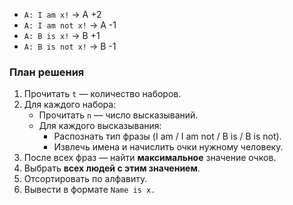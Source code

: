 - `A: I am x!` → A +2
- `A: I am not x!` → A -1
- `A: B is x!` → B +1
- `A: B is not x!` → B -1

### План решения 

1. Прочитать `t` — количество наборов.
2. Для каждого набора:
   - Прочитать `n` — число высказываний.
   - Для каждого высказывания:
     - Распознать тип фразы (I am / I am not / B is / B is not).
     - Извлечь имена и начислить очки нужному человеку.
3. После всех фраз — найти **максимальное** значение очков.
4. Выбрать **всех людей с этим значением**.
5. Отсортировать по алфавиту.
6. Вывести в формате `Name is x.`
